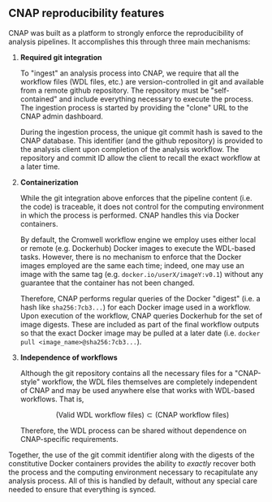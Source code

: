 ## CNAP reproducibility features

CNAP was built as a platform to strongly enforce the reproducibility of analysis pipelines.  It accomplishes this through three main mechanisms:

1. **Required git integration**

    To "ingest" an analysis process into CNAP, we require that all the workflow files (WDL files, etc.) are version-controlled in git and available from a remote github repository.  The repository must be "self-contained" and include everything necessary to execute the process.  The ingestion process is started by providing the "clone" URL to the CNAP admin dashboard.

    During the ingestion process, the unique git commit hash is saved to the CNAP database.  This identifier (and the github repository) is provided to the analysis client upon completion of the analysis workflow.  The repository and commit ID allow the client to recall the exact workflow at a later time.  

      

2. **Containerization**
    
    While the git integration above enforces that the pipeline content (i.e. the code) is traceable, it does not control for the computing environment in which the process is performed.  CNAP handles this via Docker containers.  
    
    By default, the Cromwell workflow engine we employ uses either local or remote (e.g. Dockerhub) Docker images to execute the WDL-based tasks.  However, there is no mechanism to enforce that the Docker images employed are the same each time; indeed, one may use an image with the same tag (e.g. `docker.io/userX/imageY:v0.1`) without any guarantee that the container has not been changed.

    Therefore, CNAP performs regular queries of the Docker "digest" (i.e. a hash like `sha256:7cb3...`) for each Docker image used in a workflow.  Upon execution of the workflow, CNAP queries Dockerhub for the set of image digests.  These are included as part of the final workflow outputs so that the exact Docker image may be pulled at a later date (i.e. `docker pull <image_name>@sha256:7cb3...`).

3. **Independence of workflows**

    Although the git repository contains all the necessary files for a "CNAP-style" workflow, the WDL files themselves are completely independent of CNAP and may be used anywhere else that works with WDL-based workflows.  That is,

    $$
    \textrm{(Valid WDL workflow files)} \subset \textrm{(CNAP workflow files)}
    $$

    Therefore, the WDL process can be shared without dependence on CNAP-specific requirements.

    
Together, the use of the git commit identifier along with the digests of the constitutive Docker containers provides the ability to *exactly* recover both the process and the computing environment necessary to recapitulate any analysis process.  All of this is handled by default, without any special care needed to ensure that everything is synced.

